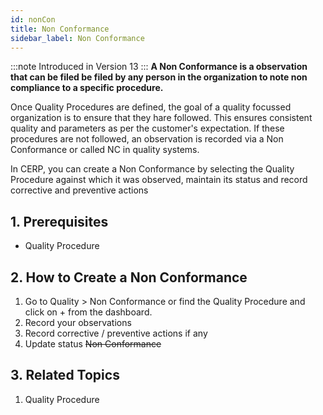 ```yaml
---
id: nonCon
title: Non Conformance
sidebar_label: Non Conformance
---
```

:::note
Introduced in Version 13
:::
**A Non Conformance is a observation that can be filed be filed by any person in the organization to note non compliance to a specific procedure.**

Once Quality Procedures are defined, the goal of a quality focussed organization is to ensure that they hare followed. This ensures consistent quality and parameters as per the customer's expectation. If these procedures are not followed, an observation is recorded via a Non Conformance or called NC in quality systems.

In CERP, you can create a Non Conformance by selecting the Quality Procedure against which it was observed, maintain its status and record corrective and preventive actions

## 1. Prerequisites 
- Quality Procedure
## 2. How to Create a Non Conformance 
1. Go to Quality > Non Conformance or find the Quality Procedure and click on + from the dashboard.
1. Record your observations
1. Record corrective / preventive actions if any
1. Update status
~~Non Conformance~~

## 3. Related Topics 
1. Quality Procedure